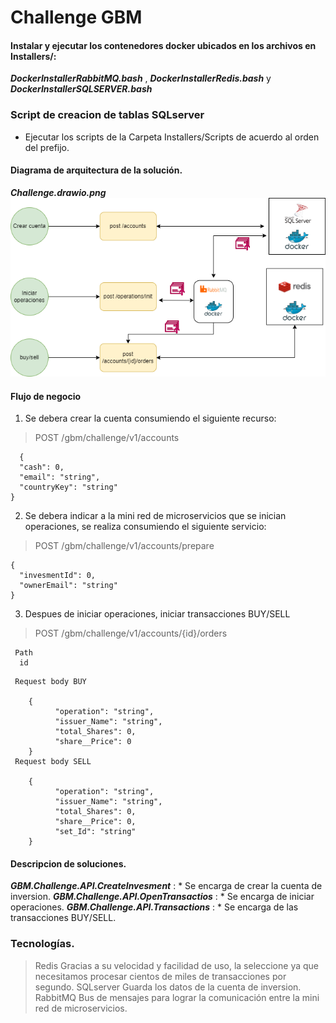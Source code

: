 # Challenge GBM

#### Instalar y ejecutar los contenedores docker ubicados en los archivos en Installers/:

**_DockerInstallerRabbitMQ.bash_** , **_DockerInstallerRedis.bash_** y **_DockerInstallerSQLSERVER.bash_**

### Script de creacion de tablas SQLserver

* Ejecutar los scripts de la Carpeta Installers/Scripts de acuerdo al orden del prefijo.

#### Diagrama de arquitectura de la solución.
**_Challenge.drawio.png_**
![alt text for screen readers](./Challenge.drawio.png "diagrama de arquitectura")

#### Flujo de negocio

1.  Se debera crear la cuenta consumiendo el siguiente recurso:

> POST /gbm/challenge/v1/accounts
```
  {
  "cash": 0,
  "email": "string",
  "countryKey": "string"
}  
```
2.  Se debera indicar a la mini red de microservicios que se inician operaciones, se realiza consumiendo el siguiente servicio:

> POST /gbm/challenge/v1/accounts/prepare
```
{
  "invesmentId": 0,
  "ownerEmail": "string"
}
```
3.  Despues de iniciar operaciones, iniciar transacciones BUY/SELL


> POST /gbm/challenge/v1/accounts/{id}/orders
``` 
 Path
  id
```
```
 Request body BUY

	{
		  "operation": "string",
		  "issuer_Name": "string",
		  "total_Shares": 0,
		  "share__Price": 0
	}
 Request body SELL

	{
		  "operation": "string",
		  "issuer_Name": "string",
		  "total_Shares": 0,
		  "share__Price": 0,
		  "set_Id": "string"
	}
```
#### Descripcion de soluciones.

**_GBM.Challenge.API.CreateInvesment_** : * Se encarga de crear la cuenta de inversion.
**_GBM.Challenge.API.OpenTransactios_** : * Se encarga de iniciar operaciones.
**_GBM.Challenge.API.Transactions_** : * Se encarga de las transacciones BUY/SELL.

### Tecnologías.

> Redis
Gracias a su velocidad y facilidad de uso, la seleccione ya que necesitamos procesar cientos de miles de transacciones por segundo.
> SQLserver
Guarda los datos de la cuenta de inversion.
> RabbitMQ
Bus de mensajes para lograr la comunicación entre la mini red de microservicios.


